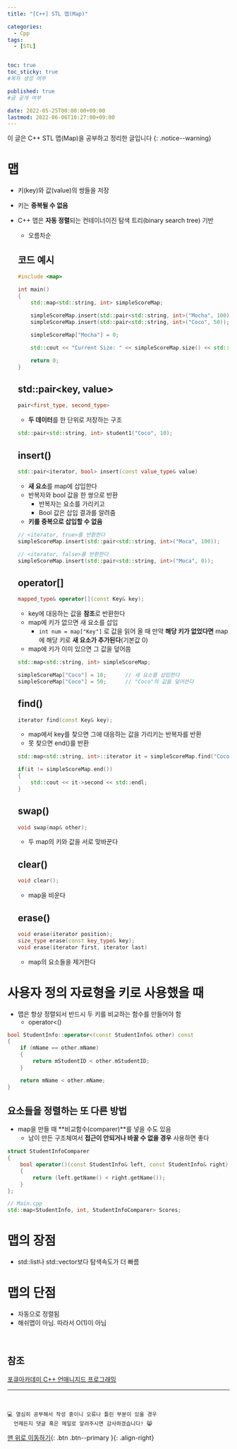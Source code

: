 ```yaml
---
title: "[C++] STL 맵(Map)" 

categories:
  - Cpp
tags:
  - [STL]


toc: true
toc_sticky: true
#목차 생성 여부

published: true
#글 공개 여부

date: 2022-05-25T00:00:00+09:00
lastmod: 2022-06-06T10:27:00+09:00
---
```


이 글은 C++ STL 맵(Map)을 공부하고 정리한 글입니다
{: .notice--warning}

# 맵
- 키(key)와 값(value)의 쌍들을 저장
- 키는 **중복될 수 없음**
- C++ 맵은 **자동 정렬**되는 컨테이너이진 탐색 트리(binary search tree) 기반
  - 오름차순

  ## 코드 예시

  ```cpp
  #include <map>

  int main()
  {
      std::map<std::string, int> simpleScoreMap;
      
      simpleScoreMap.insert(std::pair<std::string, int>("Mocha", 100));
      simpleScoreMap.insert(std::pair<std::string, int>("Coco", 50));

      simpleScoreMap["Mocha"] = 0;

      std::cout << "Current Size: " << simpleScoreMap.size() << std::endl;

      return 0;
  }
  ```

  ## std::pair\<key, value\>

  ```cpp
  pair<first_type, second_type>
  ```

  - **두 데이터**를 한 단위로 저장하는 구조

  ```cpp
  std::pair<std::string, int> student1("Coco", 10);
  ```

  ## insert()

  ```cpp
  std::pair<iterator, bool> insert(const value_type& value)
  ```

  - **새 요소**를 map에 삽입한다
  - 반복자와 bool 값을 한 쌍으로 반환
    - 반복자는 요소를 가리키고
    - Bool 값은 삽입 결과를 알려줌
  - **키를 중복으로 삽입할 수 없음**

  ```cpp
  // <iterator, true>를 반환한다
  simpleScoreMap.insert(std::pair<std::string, int>("Moca", 100));

  // <iterator, false>를 반환한다
  simpleScoreMap.insert(std::pair<std::string, int>("Moca", 0));
  ```

  ## operator[]

  ```cpp
  mapped_type& operator[](const Key& key);
  ```

  - key에 대응하는 값을 **참조**로 반환한다
  - map에 키가 없으면 새 요소를 삽입
    - `int num = map["Key"]` 로 값을 읽어 올 때 만약 **해당 키가 없었다면** map에 해당 키로 **새 요소가 추가된다**(기본값 0)
  - map에 키가 이미 있으면 그 값을 덮어씀

  ```cpp
  std::map<std::string, int> simpleScoreMap;

  simpleScoreMap["Coco"] = 10;      // 새 요소를 삽입한다
  simpleScoreMap["Coco"] = 50;      // "Coco"의 값을 덮어쓴다
  ```

  ## find()

  ```cpp
  iterator find(const Key& key);
  ```

  - map에서 key를 찾으면 그에 대응하는 값을 가리키는 반복자를 반환
  - 못 찾으면 end()를 반환
  
  ```cpp
  std::map<std::string, int>::iterator it = simpleScoreMap.find("Coco");

  if(it != simpleScoreMap.end())
  {
      std::cout << it->second << std::endl;
  }
  ```


  ## swap()

  ```cpp
  void swap(map& other);
  ```

  - 두 map의 키와 값을 서로 맞바꾼다
  
  ## clear()

  ```cpp
  void clear();
  ```

  - map을 비운다

  ## erase()

  ```cpp
  void erase(iterator position);
  size_type erase(const key_type& key);
  void erase(iterator first, iterator last)
  ```

  - map의 요소들을 제거한다

# 사용자 정의 자료형을 키로 사용했을 때
- 맵은 항상 정렬되서 반드시 두 키를 비교하는 함수를 만들어야 함
  - operator<()

```cpp
bool StudentInfo::operator<(const StudentInfo& other) const
{
    if (mName == other.mName)
    {
        return mStudentID < other.mStudentID;
    }

    return mName < other.mName;
}
```

## 요소들을 정렬하는 또 다른 방법

  - map을 만들 때 **비교함수(comparer)**를 넣을 수도 있음
    - 남이 만든 구조체여서 **접근이 안되거나 바꿀 수 없을 경우** 사용하면 좋다

  ```cpp
  struct StudentInfoComparer
  {
      bool operator()(const StudentInfo& left, const StudentInfo& right) const
      {
          return (left.getName() < right.getName());
      }
  };

  // Main.cpp
  std::map<StudentInfo, int, StudentInfoComparer> Scores;
  ```

# 맵의 장점
- std::list나 std::vector보다 탐색속도가 더 빠름

# 맵의 단점
- 자동으로 정렬됨
- 해쉬맵이 아님. 따라서 O(1)이 아님

<br>

## 참조
[포큐아카데미 C++ 언매니지드 프로그래밍](https://pocu-ko.teachable.com/p/comp3200)

***
<br>

    💻 열심히 공부해서 작성 중이니 오류나 틀린 부분이 있을 경우 
      언제든지 댓글 혹은 메일로 알려주시면 감사하겠습니다! 😸

[맨 위로 이동하기](#){: .btn .btn--primary }{: .align-right}